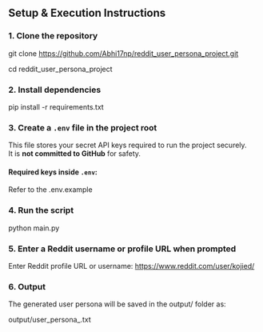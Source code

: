 ## Setup & Execution Instructions

### 1. Clone the repository

git clone https://github.com/Abhi17np/reddit_user_persona_project.git

cd reddit_user_persona_project

### 2. Install dependencies

pip install -r requirements.txt

### 3. Create a `.env` file in the project root

This file stores your secret API keys required to run the project securely.  
It is **not committed to GitHub** for safety.

#### Required keys inside `.env`:
Refer to the .env.example

### 4. Run the script
python main.py

### 5. Enter a Reddit username or profile URL when prompted
Enter Reddit profile URL or username: https://www.reddit.com/user/kojied/

### 6. Output
The generated user persona will be saved in the output/ folder as:

output/user_persona_<username>.txt
